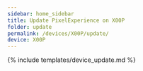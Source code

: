```yaml
---
sidebar: home_sidebar
title: Update PixelExperience on X00P
folder: update
permalink: /devices/X00P/update/
device: X00P
---
```

{% include templates/device_update.md %}
